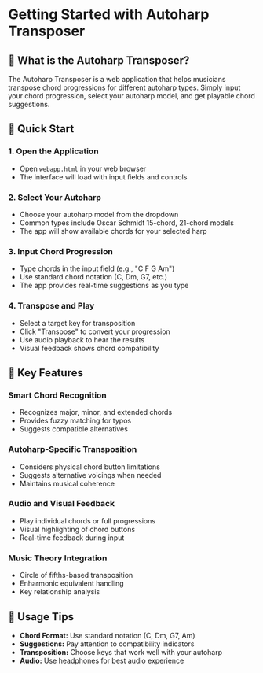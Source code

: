 # Getting Started with Autoharp Transposer

## 🎵 **What is the Autoharp Transposer?**

The Autoharp Transposer is a web application that helps musicians transpose chord progressions for different autoharp types. Simply input your chord progression, select your autoharp model, and get playable chord suggestions.

## 🚀 **Quick Start**

### **1. Open the Application**
- Open `webapp.html` in your web browser
- The interface will load with input fields and controls

### **2. Select Your Autoharp**
- Choose your autoharp model from the dropdown
- Common types include Oscar Schmidt 15-chord, 21-chord models
- The app will show available chords for your selected harp

### **3. Input Chord Progression**
- Type chords in the input field (e.g., "C F G Am")
- Use standard chord notation (C, Dm, G7, etc.)
- The app provides real-time suggestions as you type

### **4. Transpose and Play**
- Select a target key for transposition
- Click "Transpose" to convert your progression
- Use audio playback to hear the results
- Visual feedback shows chord compatibility

## 🎯 **Key Features**

### **Smart Chord Recognition**
- Recognizes major, minor, and extended chords
- Provides fuzzy matching for typos
- Suggests compatible alternatives

### **Autoharp-Specific Transposition**
- Considers physical chord button limitations
- Suggests alternative voicings when needed
- Maintains musical coherence

### **Audio and Visual Feedback**
- Play individual chords or full progressions
- Visual highlighting of chord buttons
- Real-time feedback during input

### **Music Theory Integration**
- Circle of fifths-based transposition
- Enharmonic equivalent handling
- Key relationship analysis

## 📝 **Usage Tips**

- **Chord Format:** Use standard notation (C, Dm, G7, Am)
- **Suggestions:** Pay attention to compatibility indicators
- **Transposition:** Choose keys that work well with your autoharp
- **Audio:** Use headphones for best audio experience
